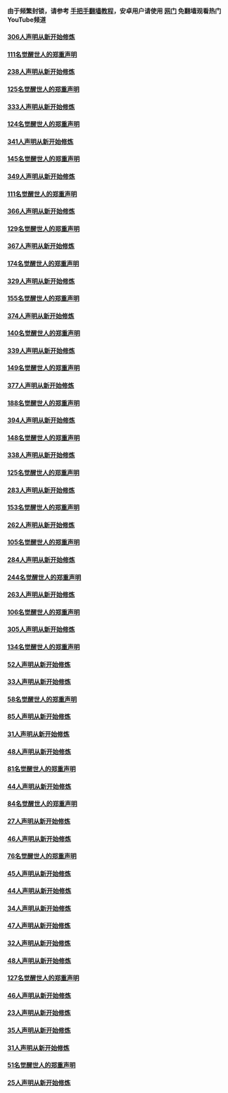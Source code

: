 #### 由于频繁封锁，请参考 [手把手翻墙教程](https://github.com/gfw-breaker/guides/wiki/)，安卓用户请使用 [网门](https://github.com/gfw-breaker/nogfw/blob/master/dl.md?t=07132200) 免翻墙观看热门YouTube频道 

#### [306人声明从新开始修炼](../pages/91/428076.md?t=07132200) 

#### [111名觉醒世人的郑重声明](../pages/91/428075.md?t=07132200) 

#### [238人声明从新开始修炼](../pages/91/427767.md?t=07132200) 

#### [125名觉醒世人的郑重声明](../pages/91/427766.md?t=07132200) 

#### [333人声明从新开始修炼](../pages/91/427525.md?t=07132200) 

#### [124名觉醒世人的郑重声明](../pages/91/427524.md?t=07132200) 

#### [341人声明从新开始修炼](../pages/91/427255.md?t=07132200) 

#### [145名觉醒世人的郑重声明](../pages/91/427254.md?t=07132200) 

#### [349人声明从新开始修炼](../pages/91/426969.md?t=07132200) 

#### [111名觉醒世人的郑重声明](../pages/91/426968.md?t=07132200) 

#### [366人声明从新开始修炼](../pages/91/426737.md?t=07132200) 

#### [129名觉醒世人的郑重声明](../pages/91/426736.md?t=07132200) 

#### [367人声明从新开始修炼](../pages/91/426421.md?t=07132200) 

#### [174名觉醒世人的郑重声明](../pages/91/426420.md?t=07132200) 

#### [329人声明从新开始修炼](../pages/91/426139.md?t=07132200) 

#### [155名觉醒世人的郑重声明](../pages/91/426138.md?t=07132200) 

#### [374人声明从新开始修炼](../pages/91/425811.md?t=07132200) 

#### [140名觉醒世人的郑重声明](../pages/91/425810.md?t=07132200) 

#### [339人声明从新开始修炼](../pages/91/425690.md?t=07132200) 

#### [149名觉醒世人的郑重声明](../pages/91/425689.md?t=07132200) 

#### [377人声明从新开始修炼](../pages/91/424867.md?t=07132200) 

#### [188名觉醒世人的郑重声明](../pages/91/424866.md?t=07132200) 

#### [394人声明从新开始修炼](../pages/91/423914.md?t=07132200) 

#### [148名觉醒世人的郑重声明](../pages/91/423913.md?t=07132200) 

#### [338人声明从新开始修炼](../pages/91/423540.md?t=07132200) 

#### [125名觉醒世人的郑重声明](../pages/91/423539.md?t=07132200) 

#### [283人声明从新开始修炼](../pages/91/423296.md?t=07132200) 

#### [153名觉醒世人的郑重声明](../pages/91/423295.md?t=07132200) 

#### [262人声明从新开始修炼](../pages/91/423004.md?t=07132200) 

#### [105名觉醒世人的郑重声明](../pages/91/423003.md?t=07132200) 

#### [284人声明从新开始修炼](../pages/91/422707.md?t=07132200) 

#### [244名觉醒世人的郑重声明](../pages/91/422706.md?t=07132200) 

#### [263人声明从新开始修炼](../pages/91/422553.md?t=07132200) 

#### [106名觉醒世人的郑重声明](../pages/91/422552.md?t=07132200) 

#### [305人声明从新开始修炼](../pages/91/422153.md?t=07132200) 

#### [134名觉醒世人的郑重声明](../pages/91/422152.md?t=07132200) 

#### [52人声明从新开始修炼](../pages/91/421846.md?t=07132200) 

#### [33人声明从新开始修炼](../pages/91/421804.md?t=07132200) 

#### [58名觉醒世人的郑重声明](../pages/91/421845.md?t=07132200) 

#### [85人声明从新开始修炼](../pages/91/421769.md?t=07132200) 

#### [31人声明从新开始修炼](../pages/91/421763.md?t=07132200) 

#### [48人声明从新开始修炼](../pages/91/421605.md?t=07132200) 

#### [81名觉醒世人的郑重声明](../pages/91/421656.md?t=07132200) 

#### [44人声明从新开始修炼](../pages/91/421544.md?t=07132200) 

#### [84名觉醒世人的郑重声明](../pages/91/421543.md?t=07132200) 

#### [27人声明从新开始修炼](../pages/91/421465.md?t=07132200) 

#### [46人声明从新开始修炼](../pages/91/421454.md?t=07132200) 

#### [76名觉醒世人的郑重声明](../pages/91/421453.md?t=07132200) 

#### [45人声明从新开始修炼](../pages/91/421452.md?t=07132200) 

#### [44人声明从新开始修炼](../pages/91/421422.md?t=07132200) 

#### [34人声明从新开始修炼](../pages/91/421322.md?t=07132200) 

#### [47人声明从新开始修炼](../pages/91/421264.md?t=07132200) 

#### [32人声明从新开始修炼](../pages/91/421225.md?t=07132200) 

#### [48人声明从新开始修炼](../pages/91/421202.md?t=07132200) 

#### [127名觉醒世人的郑重声明](../pages/91/421224.md?t=07132200) 

#### [46人声明从新开始修炼](../pages/91/421203.md?t=07132200) 

#### [23人声明从新开始修炼](../pages/91/421138.md?t=07132200) 

#### [35人声明从新开始修炼](../pages/91/421122.md?t=07132200) 

#### [31人声明从新开始修炼](../pages/91/421081.md?t=07132200) 

#### [51名觉醒世人的郑重声明](../pages/91/421080.md?t=07132200) 

#### [25人声明从新开始修炼](../pages/91/421020.md?t=07132200) 

